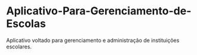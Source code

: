 # Aplicativo-Para-Gerenciamento-de-Escolas
Aplicativo voltado para gerenciamento e administração de instituições escolares.
